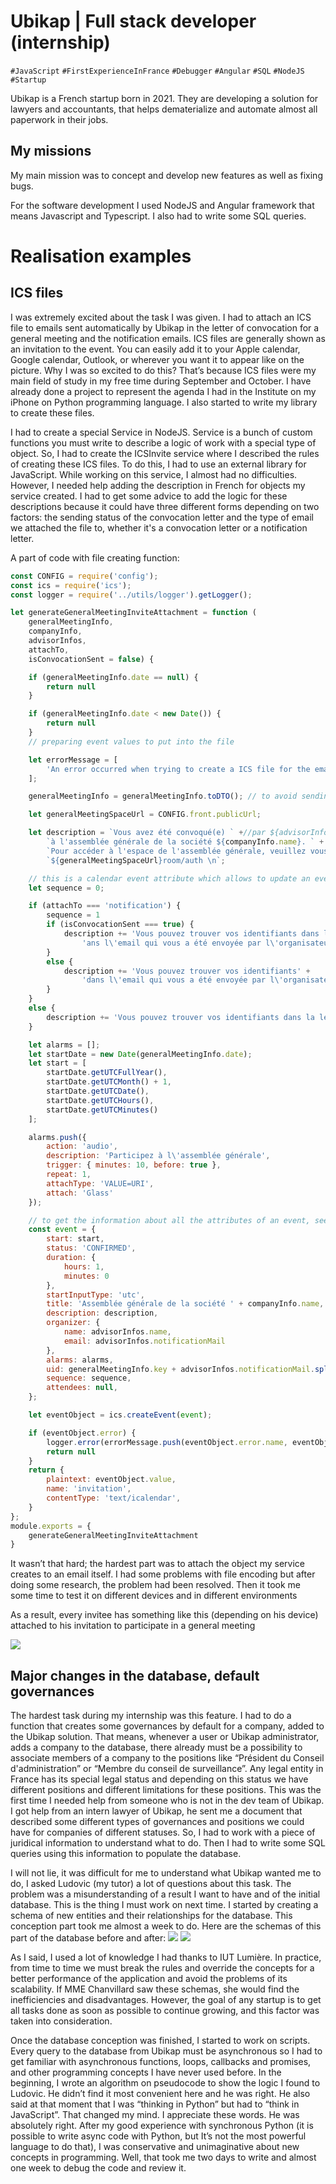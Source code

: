 # Ubikap | Full stack developer (internship)


```#JavaScript``` ```#FirstExperienceInFrance``` ```#Debugger```
```#Angular``` ```#SQL``` ```#NodeJS``` ```#Startup```


Ubikap is a French startup born in 2021. They are
developing a solution for lawyers and accountants, that
helps dematerialize and automate 
almost all paperwork in their jobs.


## My missions
My main mission was to concept and develop new features
as well as fixing bugs. 

For the software development I 
used NodeJS and Angular framework that means Javascript
and Typescript. 
I also had to write some SQL queries.

# Realisation examples

## ICS files

I was extremely excited about the
task I was given. I had to attach an ICS file to emails
sent automatically by Ubikap in the letter of
convocation for a general meeting and the notification
emails. ICS files are generally shown as an invitation
to the event. You can easily add it to your Apple
calendar, Google calendar, Outlook, or wherever you
want it to appear like on the picture.
Why I was so excited to do this? That’s
because ICS files were my main field of study in my free time during September and October.
I have already done a project to represent the agenda I had in the Institute on my iPhone on
Python programming language. I also started to write my library to create these files.


I had to create a special Service in NodeJS.
Service is a bunch of custom functions you must write to describe
a logic of work with a special
type of object. So, I had to create the ICSInvite service where I 
described the rules of creating
these ICS files. To do this, I had to use an external 
library for JavaScript. While working on
this service, I almost had no difficulties.
However, I needed help adding the description in
French for objects my service created. 
I had to get some advice to add the logic for these
descriptions because it could have three different forms 
depending on two factors: the sending
status of the convocation letter and
the type of email we attached the file to, 
whether it's a
convocation letter
or a notification
letter.

A part of code with file creating function:
```javascript 
const CONFIG = require('config');
const ics = require('ics');
const logger = require('../utils/logger').getLogger();

let generateGeneralMeetingInviteAttachment = function (
    generalMeetingInfo,
    companyInfo,
    advisorInfos,
    attachTo,
    isConvocationSent = false) {

    if (generalMeetingInfo.date == null) {
        return null
    }

    if (generalMeetingInfo.date < new Date()) {
        return null
    }
    // preparing event values to put into the file

    let errorMessage = [
        'An error occurred when trying to create a ICS file for the email: '
    ];

    generalMeetingInfo = generalMeetingInfo.toDTO(); // to avoid sending secret information

    let generalMeetingSpaceUrl = CONFIG.front.publicUrl;

    let description = `Vous avez été convoqué(e) ` +//par ${advisorInfos.name} ` +
        `à l'assemblée générale de la société ${companyInfo.name}. ` +
        `Pour accéder à l'espace de l'assemblée générale, veuillez vous connecter sur ` +
        `${generalMeetingSpaceUrl}room/auth \n`;

    // this is a calendar event attribute which allows to update an event instead of creating a new one
    let sequence = 0;

    if (attachTo === 'notification') {
        sequence = 1
        if (isConvocationSent === true) {
            description += 'Vous pouvez trouver vos identifiants dans la lettre de convocation ou d' +
                'ans l\'email qui vous a été envoyée par l\'organisateur.'
        }
        else {
            description += 'Vous pouvez trouver vos identifiants' +
                'dans l\'email qui vous a été envoyée par l\'organisateur.'
        }
    }
    else {
        description += 'Vous pouvez trouver vos identifiants dans la lettre de convocation qui vous a été envoyée.'
    }

    let alarms = [];
    let startDate = new Date(generalMeetingInfo.date);
    let start = [
        startDate.getUTCFullYear(),
        startDate.getUTCMonth() + 1,
        startDate.getUTCDate(),
        startDate.getUTCHours(),
        startDate.getUTCMinutes()
    ];

    alarms.push({
        action: 'audio',
        description: 'Participez à l\'assemblée générale',
        trigger: { minutes: 10, before: true },
        repeat: 1,
        attachType: 'VALUE=URI',
        attach: 'Glass'
    });

    // to get the information about all the attributes of an event, see https://www.npmjs.com/package/ics
    const event = {
        start: start,
        status: 'CONFIRMED',
        duration: {
            hours: 1,
            minutes: 0
        },
        startInputType: 'utc',
        title: 'Assemblée générale de la société ' + companyInfo.name,
        description: description,
        organizer: {
            name: advisorInfos.name,
            email: advisorInfos.notificationMail
        },
        alarms: alarms,
        uid: generalMeetingInfo.key + advisorInfos.notificationMail.split('@')[0],
        sequence: sequence,
        attendees: null,
    };

    let eventObject = ics.createEvent(event);

    if (eventObject.error) {
        logger.error(errorMessage.push(eventObject.error.name, eventObject.error.message));
        return null
    }
    return {
        plaintext: eventObject.value,
        name: 'invitation',
        contentType: 'text/icalendar',
    }
};
module.exports = {
    generateGeneralMeetingInviteAttachment
}
```

It wasn’t that
hard; the hardest
part was to attach
the object my
service creates to
an email itself. I
had some problems
with file encoding
but after doing some research,
the problem had been resolved. Then it took me some time
to test it on different devices and in different environments

As a result, every invitee has something like this (depending on his device) attached to
his invitation to participate in a general meeting

![](./assets/experiences/ubikap/ics.png)

## Major changes in the database, default governances

The hardest task during my internship was this feature.
I had to do a function that creates
some governances by default for a company,
added to the Ubikap solution. That means,
whenever a user or Ubikap administrator, 
adds a company to the database, there already must
be a possibility to associate members of a company 
to the positions like “Président du Conseil
d'administration” or “Membre du conseil de surveillance”.
Any legal entity in France has its special legal status 
and depending on this status we have
different positions and different limitations 
for these positions. This was the first time I needed
help from someone who is not in the dev team of Ubikap.
I got help from an intern lawyer of
Ubikap, he sent me a document that described 
some different types of governances and
positions we could have for companies of different statuses. 
So, I had to work with a piece of
juridical information to understand what to do. 
Then I had to write some SQL queries
using this information to populate the database.


I will not lie, it was difficult for me to understand
what Ubikap wanted me to do, I asked
Ludovic (my tutor) a lot of questions about this task. 
The problem was a misunderstanding of a result I
want to have and of the initial database. 
This is the thing I must work on next time.
I started by creating a schema of new entities 
and their relationships for the database. This
conception part took me almost a week to do. 
Here are the schemas of this part of the database before and after:
![](./assets/experiences/ubikap/database_before.png)
![](./assets/experiences/ubikap/database_after.png)



As I said, I
used a lot of knowledge I had thanks to IUT Lumière. 
In practice, from time to time we must
break the rules and override the concepts
for a better performance of the application and avoid
the problems of its scalability.
If MME Chanvillard saw these schemas, she would find the
inefficiencies and disadvantages. 
However, the goal of any startup is to get 
all tasks done as
soon as possible to continue growing,
and this factor was taken into consideration.


Once the database conception was finished, 
I started to work on scripts. Every query to the
database from Ubikap must be asynchronous so I had to get familiar with asynchronous
functions, loops, callbacks and promises, and other programming concepts I have never used
before. In the beginning, I wrote an algorithm on pseudocode to show the logic I found to
Ludovic. He didn’t find it most convenient here and he was right. He also said at that moment
that I was “thinking in Python” but had to “think in JavaScript”. That changed my mind. I
appreciate these words. He was absolutely right. After my good experience with synchronous
Python (it is possible to write async code with Python, but It’s not the most powerful language
to do that), I was conservative and unimaginative about new concepts in programming. Well,
that took me two days to write and almost one week to debug the code and review it.

